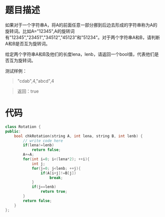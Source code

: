 # 题目描述
如果对于一个字符串A，将A的前面任意一部分挪到后边去形成的字符串称为A的旋转词。比如A="12345",A的旋转词有"12345","23451","34512","45123"和"51234"。对于两个字符串A和B，请判断A和B是否互为旋转词。

给定两个字符串A和B及他们的长度lena，lenb，请返回一个bool值，代表他们是否互为旋转词。

测试样例：
> "cdab",4,"abcd",4

> 返回：true

# 代码
```cpp
class Rotation {
public:
    bool chkRotation(string A, int lena, string B, int lenb) {
        // write code here
        if(lena!=lenb)
            return false;
        A+=A;
        for(int i=0; i<(lena*2); ++i){
            int j;
            for(j=0; j<lenb; ++j){
                if(A[i+j]!=B[j])
                    break;
            }
            if(j==lenb)
                return true;
        }
        return false;
    }
};
```
